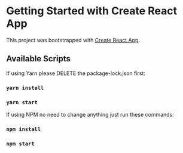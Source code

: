 # Getting Started with Create React App

This project was bootstrapped with [Create React App](https://github.com/facebook/create-react-app).

## Available Scripts

If using Yarn please DELETE the package-lock.json first:

### `yarn install`
### `yarn start`

If using NPM no need to change anything just run these commands:

### `npm install`
### `npm start`
